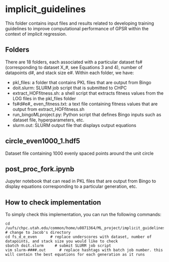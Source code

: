# implicit_guidelines
This folder contains input files and results related to developing training guidelines to improve computational performance of GPSR within the context of implicit regression. 

## Folders
There are 18 folders, each associated with a particular dataset fs# (corresponding to dataset X_#, see Equations 3 and 4), number of datapoints d#, and stack size e#. Within each folder, we have: 
- pkl_files: a folder that contains PKL files that are output from Bingo
- doit.slurm: SLURM job script that is submitted to CHPC
- extract_HOFfitness.sh: a shell script that extracts fitness values from the LOG files in the pkl_files folder
- fs#d#e#_ even_fitness.txt: a text file containing fitness values that are output from extract_HOFfitness.sh
- run_bingoMLproject.py: Python script that defines Bingo inputs such as dataset file, hyperparameters, etc. 
- slurm.out: SLURM output file that displays output equations 

## circle_even1000_1.hdf5
Dataset file containing 1000 evenly spaced points around the unit circle

## post_proc_fork.ipynb
Jupyter notebook that can read in PKL files that are output from Bingo to display equations corresponding to a particular generation, etc. 

## How to check implementation
To simply check this implementation, you can run the following commands: 
```
cd /uufs/chpc.utah.edu/common/home/u0871364/ML_project/implicit_guidelines     # change to Jacob's directory
cd fs_d_e_even      # replace underscores with dataset, number of datapoints, and stack size you would like to check 
sbatch doit.slurm     # submit SLURM job script
vim slurm-####.out      # replace hashtags with batch job number. this will contain the best equations for each generation as it runs
```
